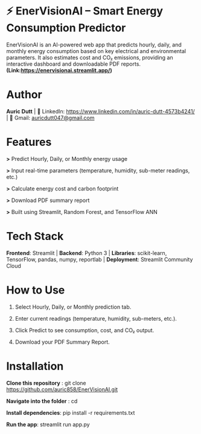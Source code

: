 # **⚡ EnerVisionAI – Smart Energy Consumption Predictor**

EnerVisionAI is an AI-powered web app that predicts hourly, daily, and monthly energy consumption based on key electrical and environmental parameters.
It also estimates cost and CO₂ emissions, providing an interactive dashboard and downloadable PDF reports.
**(Link:https://enervisionai.streamlit.app/)**
# Author
**Auric Dutt** | 
💼 LinkedIn: https://www.linkedin.com/in/auric-dutt-4573b4241/
  | 📧 Gmail: auricdutt047@gmail.com
# Features

**>** Predict Hourly, Daily, or Monthly energy usage

**>** Input real-time parameters (temperature, humidity, sub-meter readings, etc.)

**>** Calculate energy cost and carbon footprint

**>** Download PDF summary report

**>** Built using Streamlit, Random Forest, and TensorFlow ANN

# Tech Stack

**Frontend**: Streamlit | 
**Backend**: Python 3 | 
**Libraries**: scikit-learn, TensorFlow, pandas, numpy, reportlab | 
**Deployment**: Streamlit Community Cloud

# How to Use

1) Select Hourly, Daily, or Monthly prediction tab.

2) Enter current readings (temperature, humidity, sub-meters, etc.).

3) Click Predict to see consumption, cost, and CO₂ output.

4) Download your PDF Summary Report.

# Installation
**Clone this repository** :
git clone https://github.com/auric858/EnerVisionAI.git

**Navigate into the folder** :
cd <repo-name>

**Install dependencies**: 
pip install -r requirements.txt

**Run the app**: 
streamlit run app.py
